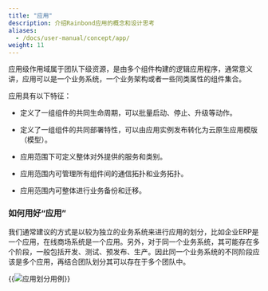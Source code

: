 ```yaml
---
title: "应用"
description: 介绍Rainbond应用的概念和设计思考
aliases:
  - /docs/user-manual/concept/app/
weight: 11
---
```


应用级作用域属于团队下级资源，是由多个组件构建的逻辑应用程序，通常意义讲，应用可以是一个业务系统，一个业务架构或者一些同类属性的组件集合。

应用具有以下特征：

* 定义了一组组件的共同生命周期，可以批量启动、停止、升级等动作。

* 定义了一组组件的共同部署特性，可以由应用实例发布转化为云原生应用模版（模型）。

* 应用范围下可定义整体对外提供的服务和类别。

* 应用范围内可管理所有组件间的通信拓扑和业务拓扑。

* 应用范围内可整体进行业务备份和迁移。


### 如何用好“应用”

我们通常建议的方式是以较为独立的业务系统来进行应用的划分，比如企业ERP是一个应用，在线商场系统是一个应用。另外，对于同一个业务系统，其可能存在多个阶段，一般包括开发、测试、预发布、生产。因此同一个业务系统的不同阶段应该是多个应用，再结合团队划分其可以存在于多个团队中。

{{<image src="https://grstatic.oss-cn-shanghai.aliyuncs.com/docs/5.2/application.png" title="应用划分用例">}}